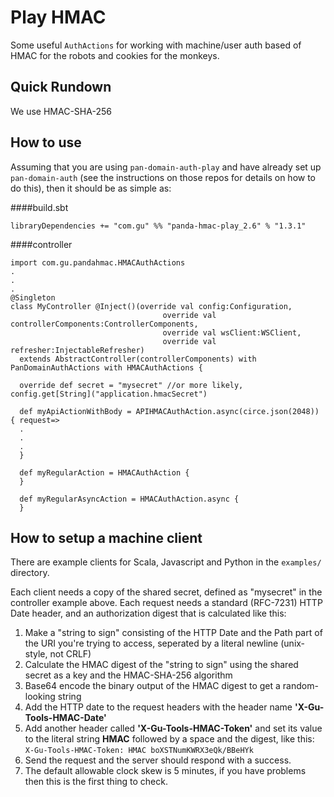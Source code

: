 # Play HMAC

Some useful `AuthActions` for working with machine/user auth based of HMAC for the robots and cookies for the monkeys.

## Quick Rundown
We use HMAC-SHA-256

## How to use

Assuming that you are using `pan-domain-auth-play` and have already set up `pan-domain-auth` 
(see the instructions on those repos for details on how to do this), then it should be as simple as:

####build.sbt
```
libraryDependencies += "com.gu" %% "panda-hmac-play_2.6" % "1.3.1"
```

####controller
```
import com.gu.pandahmac.HMACAuthActions
.
.
.
@Singleton
class MyController @Inject()(override val config:Configuration,
                                  override val controllerComponents:ControllerComponents,
                                  override val wsClient:WSClient,
                                  override val refresher:InjectableRefresher)
  extends AbstractController(controllerComponents) with PanDomainAuthActions with HMACAuthActions {
  
  override def secret = "mysecret" //or more likely, config.get[String]("application.hmacSecret")

  def myApiActionWithBody = APIHMACAuthAction.async(circe.json(2048)) { request=>
  .
  .
  .
  }
  
  def myRegularAction = HMACAuthAction {
  }
  
  def myRegularAsyncAction = HMACAuthAction.async {
  }
```

## How to setup a machine client

There are example clients for Scala, Javascript and Python in the `examples/` directory.

Each client needs a copy of the shared secret, defined as "mysecret" in the controller example above.
Each request needs a standard (RFC-7231) HTTP Date header, and an authorization digest that is calculated like this:

1. Make a "string to sign" consisting of the HTTP Date and the Path part of the URI you're trying to access, 
seperated by a literal newline (unix-style, not CRLF)
2. Calculate the HMAC digest of the "string to sign" using the shared secret as a key and the HMAC-SHA-256 algorithm
3. Base64 encode the binary output of the HMAC digest to get a random-looking string
4. Add the HTTP date to the request headers with the header name **'X-Gu-Tools-HMAC-Date'**
5. Add another header called **'X-Gu-Tools-HMAC-Token'** and set its value to the literal string **HMAC** followed by a
 space and the digest, like this: `X-Gu-Tools-HMAC-Token: HMAC boXSTNumKWRX3eQk/BBeHYk`
6. Send the request and the server should respond with a success.
7. The default allowable clock skew is 5 minutes, if you have problems then this is the first thing to check.